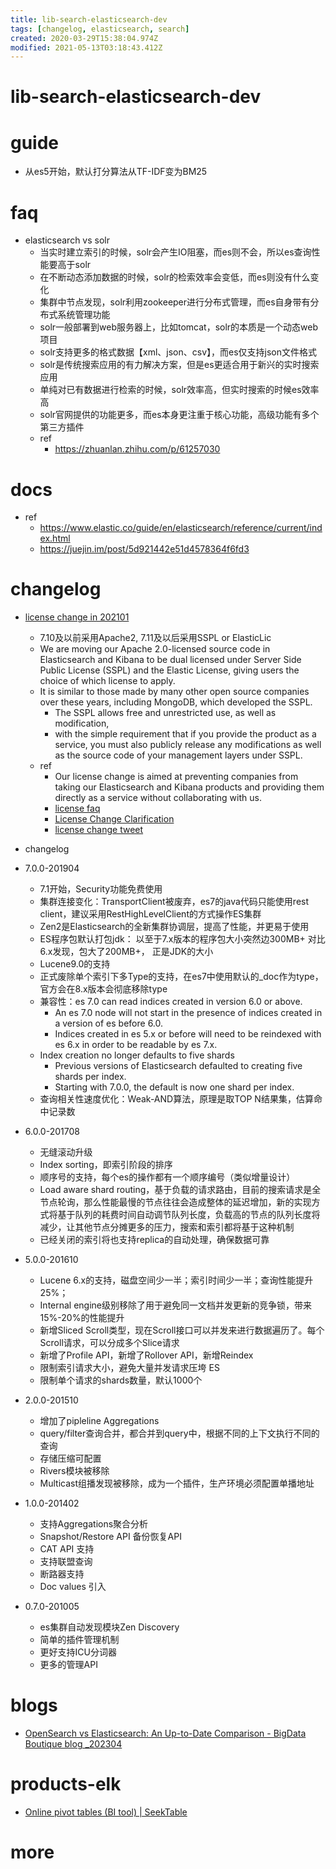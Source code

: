 ```yaml
---
title: lib-search-elasticsearch-dev
tags: [changelog, elasticsearch, search]
created: 2020-03-29T15:38:04.974Z
modified: 2021-05-13T03:18:43.412Z
---
```


# lib-search-elasticsearch-dev

# guide
- 从es5开始，默认打分算法从TF-IDF变为BM25
# faq
- elasticsearch vs solr
  - 当实时建立索引的时候，solr会产生IO阻塞，而es则不会，所以es查询性能要高于solr
  - 在不断动态添加数据的时候，solr的检索效率会变低，而es则没有什么变化
  - 集群中节点发现，solr利用zookeeper进行分布式管理，而es自身带有分布式系统管理功能
  - solr一般部署到web服务器上，比如tomcat，solr的本质是一个动态web项目
  - solr支持更多的格式数据【xml、json、csv】，而es仅支持json文件格式
  - solr是传统搜索应用的有力解决方案，但是es更适合用于新兴的实时搜索应用
  - 单纯对已有数据进行检索的时候，solr效率高，但实时搜索的时候es效率高
  - solr官网提供的功能更多，而es本身更注重于核心功能，高级功能有多个第三方插件
  - ref
    - https://zhuanlan.zhihu.com/p/61257030
# docs
- ref
  - https://www.elastic.co/guide/en/elasticsearch/reference/current/index.html
  - https://juejin.im/post/5d921442e51d4578364f6fd3
# changelog
- [license change in 202101](https://www.elastic.co/blog/licensing-change)
  - 7.10及以前采用Apache2, 7.11及以后采用SSPL or ElasticLic
  - We are moving our Apache 2.0-licensed source code in Elasticsearch and Kibana to be dual licensed under Server Side Public License (SSPL) and the Elastic License, giving users the choice of which license to apply.
  - It is similar to those made by many other open source companies over these years, including MongoDB, which developed the SSPL. 
    - The SSPL allows free and unrestricted use, as well as modification, 
    - with the simple requirement that if you provide the product as a service, you must also publicly release any modifications as well as the source code of your management layers under SSPL.
  - ref
    - Our license change is aimed at preventing companies from taking our Elasticsearch and Kibana products and providing them directly as a service without collaborating with us.
    - [license faq](https://www.elastic.co/pricing/faq/licensing)
    - [License Change Clarification](https://www.elastic.co/blog/license-change-clarification)
    - [license change tweet](https://twitter.com/kimchy/status/1351534442993446917)

- changelog
- 7.0.0-201904
  - 7.1开始，Security功能免费使用
  - 集群连接变化：TransportClient被废弃，es7的java代码只能使用rest client，建议采用RestHighLevelClient的方式操作ES集群
  - Zen2是Elasticsearch的全新集群协调层，提高了性能，并更易于使用
  - ES程序包默认打包jdk： 以至于7.x版本的程序包大小突然边300MB+ 对比6.x发现，包大了200MB+， 正是JDK的大小
  - Lucene9.0的支持
  - 正式废除单个索引下多Type的支持，在es7中使用默认的_doc作为type，官方会在8.x版本会彻底移除type
  - 兼容性：es 7.0 can read indices created in version 6.0 or above. 
    - An es 7.0 node will not start in the presence of indices created in a version of es before 6.0.
    - Indices created in es 5.x or before will need to be reindexed with es 6.x in order to be readable by es 7.x.
  - Index creation no longer defaults to five shards
    - Previous versions of Elasticsearch defaulted to creating five shards per index.
    - Starting with 7.0.0, the default is now one shard per index.
  - 查询相关性速度优化：Weak-AND算法，原理是取TOP N结果集，估算命中记录数
- 6.0.0-201708
  - 无缝滚动升级
  - Index sorting，即索引阶段的排序
  - 顺序号的支持，每个es的操作都有一个顺序编号（类似增量设计）
  - Load aware shard routing，基于负载的请求路由，目前的搜索请求是全节点轮询，那么性能最慢的节点往往会造成整体的延迟增加，新的实现方式将基于队列的耗费时间自动调节队列长度，负载高的节点的队列长度将减少，让其他节点分摊更多的压力，搜索和索引都将基于这种机制
  - 已经关闭的索引将也支持replica的自动处理，确保数据可靠
- 5.0.0-201610
  - Lucene 6.x的支持，磁盘空间少一半；索引时间少一半；查询性能提升25%；
  - Internal engine级别移除了用于避免同一文档并发更新的竞争锁，带来15%-20%的性能提升
  - 新增Sliced Scroll类型，现在Scroll接口可以并发来进行数据遍历了。每个Scroll请求，可以分成多个Slice请求
  - 新增了Profile API，新增了Rollover API，新增Reindex
  - 限制索引请求大小，避免大量并发请求压垮 ES
  - 限制单个请求的shards数量，默认1000个
- 2.0.0-201510
  - 增加了pipleline Aggregations
  - query/filter查询合并，都合并到query中，根据不同的上下文执行不同的查询
  - 存储压缩可配置
  - Rivers模块被移除
  - Multicast组播发现被移除，成为一个插件，生产环境必须配置单播地址
- 1.0.0-201402
  - 支持Aggregations聚合分析
  - Snapshot/Restore API 备份恢复API
  - CAT API 支持
  - 支持联盟查询
  - 断路器支持
  - Doc values 引入
- 0.7.0-201005
  - es集群自动发现模块Zen Discovery
  - 简单的插件管理机制
  - 更好支持ICU分词器
  - 更多的管理API
# blogs
- [OpenSearch vs Elasticsearch: An Up-to-Date Comparison - BigData Boutique blog _202304](https://bigdataboutique.com/blog/opensearch-vs-elasticsearch-an-up-to-date-comparison-5c1c71)
# products-elk
- [Online pivot tables (BI tool) | SeekTable](https://www.seektable.com/)
# more
